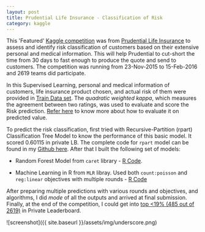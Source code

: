 ```yaml
---
layout: post
title: Prudential Life Insurance - Classification of Risk
category: kaggle
---
```


This 'Featured' [Kaggle competition](https://www.kaggle.com/c/prudential-life-insurance-assessment) was from [Prudential Life Insurance](http://lifeinsurance.prudential.com/) to assess and identify risk classification of customers based on their extensive personal and medical information. This will help Prudential to cut-short the time from 30 days to fast enough to produce the quote and send to customers. The competition was running from 23-Nov-2015 to 15-Feb-2016 and 2619 teams did participate. 

In this Supervised Learning, personal and medical information of customers, life insurance product chosen, and actual risk of them were provided in [Train Data set](https://www.kaggle.com/c/prudential-life-insurance-assessment/data). The _quadratic weighted kappa_, which measures the agreement between two ratings, was used to evaluate and score the Risk prediction. [Refer here](https://github.com/benhamner/ASAP-AES/tree/master/Evaluation_Metrics/R) to know more about how to evaluate it on predicted value.

To predict the risk classification, first tried with Recursive-Partition (rpart) Classification Tree Model to know the performance of this basic model. It scored 0.60115 in private LB. The complete code for ```rpart``` model can be found in my [Github here](https://github.com/socratesk/kaggle/blob/master/Prudential/1-Classification.R). After that I built the following set of models:

 * Random Forest Model from  ```caret``` library - [R Code](https://github.com/socratesk/kaggle/blob/master/Prudential/2-RandomForest.R).
 
 * Machine Learning in R from ```MLR``` libray. Used both ```count:poisson``` and ```reg:linear``` objectives with multiple rounds - [R Code](https://github.com/socratesk/kaggle/blob/master/Prudential/3%20-%20Machine%20Learning%20in%20R%20(MLR).R)
 
After preparing multiple predictions with various rounds and objectives, and algorithms, I did _mode_ of all the outputs and arrived at final submission. Finally, at the end of the competition, I could get into [top <19% (485 out of 2619)](https://www.kaggle.com/c/prudential-life-insurance-assessment/leaderboard/private) in Private Leaderboard.

![screenshot]({{ site.baseurl }}/assets/img/underscore.png)